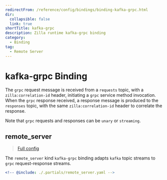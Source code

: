 ```yaml
---
redirectFrom: /reference/config/bindings/binding-kafka-grpc.html
dir:
  collapsible: false
  link: true
shortTitle: kafka-grpc
description: Zilla runtime kafka-grpc binding
category:
  - Binding
tag:
  - Remote Server
---
```


# kafka-grpc Binding

The `grpc` request message is received from a `requests` topic, with a `zilla:correlation-id` header, initiating a `grpc` service method invocation. When the `grpc` response received, a response message is produced to the `responses` topic, with the same `zilla:correlation-id` header to correlate the response.

Note that `grpc` requests and responses can be `unary` or `streaming`.

## remote_server

> [Full config](./remote_server.md)

The `remote_server` kind `kafka-grpc` binding adapts `kafka` topic streams to `grpc` request-response streams.

```yaml {3}
<!-- @include: ./.partials/remote_server.yaml -->
```
